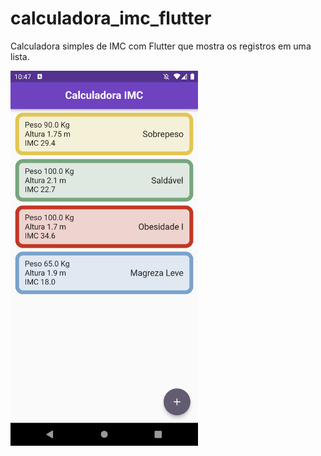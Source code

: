 # calculadora_imc_flutter

Calculadora simples de IMC com Flutter que mostra os registros em uma lista.


<img src="screenshots/home_screenshot.png" width="300">
